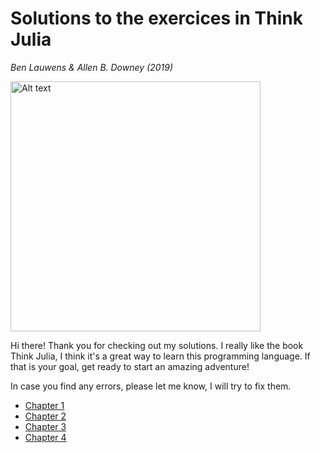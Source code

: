 # Solutions to the exercices in Think Julia
*Ben Lauwens & Allen B. Downey (2019)*

[<img src="https://learning.oreilly.com/library/cover/9781492045021/250w/" alt="Alt text" width="400"/>](https://benlauwens.github.io/ThinkJulia.jl/latest/book.html)

Hi there! Thank you for checking out my solutions. I really like the book Think Julia, I think it's a great way to learn this programming language. If that is your goal, get ready to start an amazing adventure!

In case you find any errors, please let me know, I will try to fix them.

* [Chapter 1](https://github.com/j-user365/Think_Julia_solutions/blob/main/Solutions/Chapter1.jl)
* [Chapter 2](https://github.com/j-user365/Think_Julia_solutions/blob/main/Solutions/Chapter2.jl)
* [Chapter 3](https://github.com/j-user365/Think_Julia_solutions/blob/main/Solutions/Chapter3.jl)
* [Chapter 4](https://github.com/j-user365/Think_Julia_solutions/blob/main/Solutions/Chapter4.jl)
